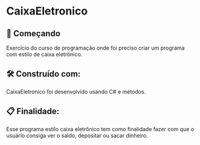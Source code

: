 # CaixaEletronico
## 🚀 Começando
Exercício do curso de programação onde foi preciso criar um programa com estilo de caixa eletrônico.

## 🛠️ Construído com:
CaixaEletronico foi desenvolvido usando C# e métodos.

## 📋 Finalidade:
Esse programa estilo caixa eletrônico tem como finalidade fazer com que o usuário consiga ver o saldo, depositar ou sacar dinheiro.

